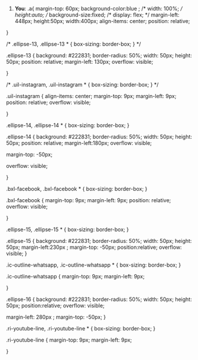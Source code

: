 1. **You**: .a{
  margin-top: 60px;
  background-color:blue ;
  /* width: 100%; */
  height:auto;
  /* background-size:fixed;
  /* display: flex; */ 
  margin-left: 448px;
  height:50px;
  width:400px;
  align-items: center;
 position: relative;

 
}

/* .ellipse-13,
.ellipse-13 * {
  box-sizing: border-box;
} */

.ellipse-13 {
  background: #222831;
  border-radius: 50%;
  width: 50px;
  height: 50px;
  position: relative;
  margin-left: 130px;
  overflow: visible;
  



}

/* .uil-instagram,
.uil-instagram * {
  box-sizing: border-box;
} */

.uil-instagram {
  align-items: center;
  margin-top: 9px;
  margin-left: 9px;
  position: relative;
  overflow: visible;

}



.ellipse-14,
.ellipse-14 * {
  box-sizing: border-box;
}

.ellipse-14 {
  background: #222831;
  border-radius: 50%;
  width: 50px;
  height: 50px;
  position: relative;
  margin-left:180px;
  overflow: visible;

  margin-top: -50px;
  
  overflow: visible;


}

.bxl-facebook,
.bxl-facebook * {
  box-sizing: border-box;
}

.bxl-facebook {
  margin-top: 9px;
  margin-left: 9px;
  position: relative;
  overflow: visible;
  
}


.ellipse-15,
.ellipse-15 * {
  box-sizing: border-box;
}

.ellipse-15 {
  background: #222831;
  border-radius: 50%;
  width: 50px;
  height: 50px;
  margin-left:230px ;
  margin-top: -50px;
  position:relative;
  overflow: visible;
}

.ic-outline-whatsapp,
.ic-outline-whatsapp * {
  box-sizing: border-box;
}

.ic-outline-whatsapp {
  margin-top: 9px;
  margin-left: 9px;

}


.ellipse-16 {
  background: #222831;
  border-radius: 50%;
  width: 50px;
  height: 50px;
  position:relative;
  overflow: visible;

  margin-left: 280px ;
  margin-top: -50px;
}

.ri-youtube-line,
.ri-youtube-line * {
  box-sizing: border-box;
}

.ri-youtube-line {
  margin-top: 9px;
  margin-left: 9px;

}
